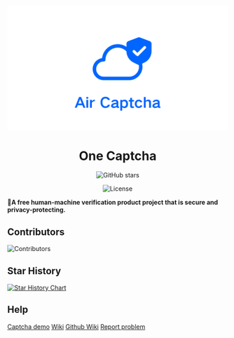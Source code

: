 <div align="center">

![Banner](/assets/FwpOq01NQ1nwXje91Kwm_20240708_114552_0000.png)

# One Captcha

![GitHub stars](https://img.shields.io/github/stars/Dev-Huang1/Air-Captcha.svg?style=for-the-badge)

![License](https://img.shields.io/github/license/Dev-Huang1/Air-Captcha.svg?style=for-the-badge)

</div>

🎉**A free human-machine verification product project that is secure and privacy-protecting.**

## Contributors

![Contributors](https://opencollective.com/Air-Captcha/contributors.svg?width=890&button=false)


## Star History

[![Star History Chart](https://api.star-history.com/svg?repos=Dev-Huang1/Air-Captcha&type=Date)](https://star-history.com/#Dev-Huang1/Air-Captcha&Date)

## Help

[Captcha demo](https://captcha.xyehr.cn) [Wiki](https://help.xyehr.cn/jekyll/2024-07-05-air-captcha.html) [Github Wiki](https://github.com/Dev-Huang1/Air-Captcha/wiki)
[Report problem](mailto:devhuang000@outlook.com)
